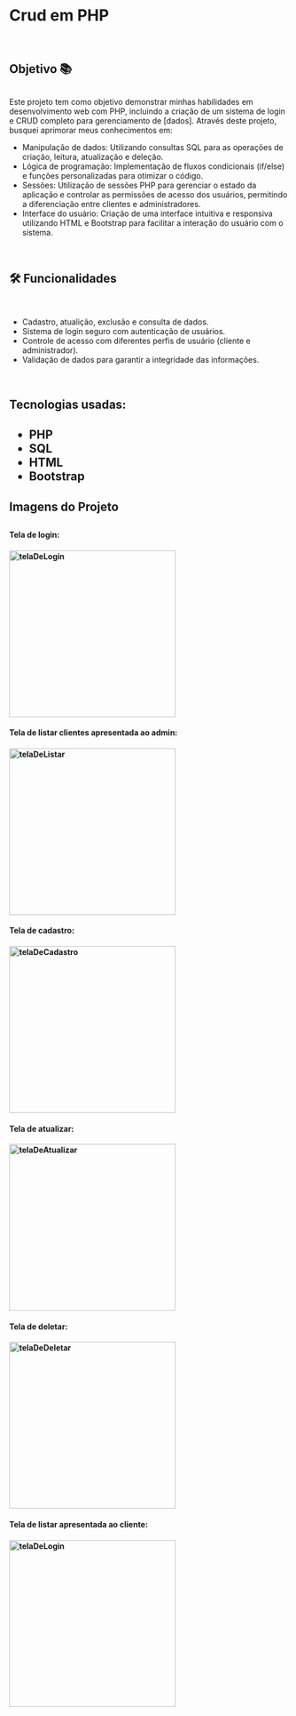 <h1>Crud em PHP</h1>
<br>
<h2>Objetivo  📚 <h2></h2>
Este projeto tem como objetivo demonstrar minhas habilidades em desenvolvimento web com PHP, incluindo a criação de um sistema 
de login e CRUD completo para gerenciamento de [dados]. Através deste projeto, busquei aprimorar meus conhecimentos em:

- Manipulação de dados: Utilizando consultas SQL para as operações de criação, leitura, atualização e deleção.
- Lógica de programação: Implementação de fluxos condicionais (if/else) e funções personalizadas para otimizar o código.
- Sessões: Utilização de sessões PHP para gerenciar o estado da aplicação e controlar as permissões de acesso dos usuários, permitindo a diferenciação entre clientes e administradores.
- Interface do usuário: Criação de uma interface intuitiva e responsiva utilizando HTML e Bootstrap para facilitar a interação do usuário com o sistema.
<br>

<h2>🛠 Funcionalidades</h2> 
<br>

- Cadastro, atualição, exclusão e consulta de dados.
- Sistema de login seguro com autenticação de usuários.
- Controle de acesso com diferentes perfis de usuário (cliente e administrador).
- Validação de dados para garantir a integridade das informações.
<br>
  
<h2>Tecnologias usadas:<h2>

+ PHP
+ SQL
+ HTML 
+ Bootstrap

<h2>Imagens do Projeto<h2>

<h4>Tela de login:<h4>   
<img src="https://github.com/user-attachments/assets/b8d7f06a-f2c1-4726-bb91-90e7bb5752d9" alt="telaDeLogin" width="300" heihth="200">

<h4>Tela de listar clientes apresentada ao admin:<h4>  
<img src="https://github.com/user-attachments/assets/8ad688a3-b390-44b8-aa3b-864ae396f7a7" alt="telaDeListar" width="300" heihth="200">

<h4>Tela de cadastro:<h4>  
<img src="https://github.com/user-attachments/assets/2aa083f3-4127-44d9-aed4-da61dce1b577" alt="telaDeCadastro" width="300" heihth="200">

<h4>Tela de atualizar:<h4>  
<img src="https://github.com/user-attachments/assets/4009cfe2-3fab-4a92-a6f8-5b3912139b13" alt="telaDeAtualizar" width="300" heihth="200">  

<h4>Tela de deletar:<h4>  
<img src="https://github.com/user-attachments/assets/f7baa173-1bd9-4095-bd07-73131bb38184" alt="telaDeDeletar" width="300" heihth="200">

<h4>Tela de listar apresentada ao cliente:<h4>  
<img src="https://github.com/user-attachments/assets/93698ac9-9819-48c3-8466-869e63011ab3" alt="telaDeLogin" width="300" heihth="200">


